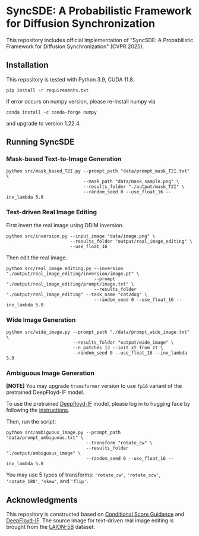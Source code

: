 # SyncSDE: A Probabilistic Framework for Diffusion Synchronization

This repository includes official implementation of "SyncSDE: A Probabilistic Framework for Diffusion Synchronization" (CVPR 2025).

## Installation

This repository is tested with Python 3.9, CUDA 11.8.

    pip install -r requirements.txt

If error occurs on numpy version, please re-install numpy via

    conda install -c conda-forge numpy

and upgrade to version 1.22.4.

## Running SyncSDE


### Mask-based Text-to-Image Generation

```
python src/mask_based_T2I.py --prompt_path "data/prompt_mask_T2I.txt" \
                             --mask_path "data/mask_sample.png" \
                             --results_folder "./output/mask_T2I" \
                             --random_seed 0 --use_float_16 --inv_lambda 5.0
```


### Text-driven Real Image Editing

First invert the real image using DDIM inversion.

```
python src/inversion.py --input_image "data/image.png" \
                        --results_folder "output/real_image_editing" \
                        --use_float_16
```

Then edit the real image.


```
python src/real_image_editing.py --inversion "./output/real_image_editing/inversion/image.pt" \
                                 --prompt "./output/real_image_editing/prompt/image.txt" \
                                 --results_folder "./output/real_image_editing" --task_name "cat2dog" \
                                 --random_seed 0 --use_float_16 --inv_lambda 5.0 
```

### Wide Image Generation

```
python src/wide_image.py --prompt_path "./data/prompt_wide_image.txt" \
                         --results_folder "output/wide_image" \
                         --n_patches 13 --init_xt_from_zt \
                         --random_seed 0 --use_float_16 --inv_lambda 5.0
```

### Ambiguous Image Generation

**[NOTE]** You may upgrade `transformer` version to use `fp16` variant of the pretrained DeepFloyd-IF model.

To use the pretrained [Deepfloyd-IF](https://github.com/deep-floyd/IF) model, please log in to hugging face by following the [instructions](https://huggingface.co/docs/diffusers/en/api/pipelines/deepfloyd_if).

Then, run the script:

```
python src/ambiguous_image.py --prompt_path "data/prompt_ambiguous.txt" \
                              --transform "rotate_cw" \
                              --results_folder "./output/ambiguous_image" \
                              --random_seed 0 --use_float_16 --inv_lambda 5.0
```

You may use 5 types of transforms: `'rotate_cw'`, `'rotate_ccw'`, `'rotate_180'`, `'skew'`, and `'flip'`.

## Acknowledgments


This repository is constructed based on [Conditional Score Guidance](https://github.com/Hleephilip/CSG) and [DeepFloyd-IF](https://github.com/deep-floyd/IF). The source image for text-driven real image editing is brought from the [LAION-5B](https://laion.ai/blog/laion-5b/) dataset.
